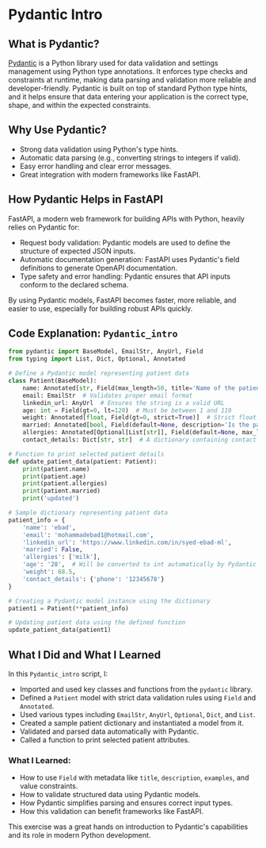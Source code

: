 # Pydantic Intro

## What is Pydantic?

[Pydantic](https://docs.pydantic.dev/) is a Python library used for data validation and settings management using Python type annotations. It enforces type checks and constraints at runtime, making data parsing and validation more reliable and developer-friendly. Pydantic is built on top of standard Python type hints, and it helps ensure that data entering your application is the correct type, shape, and within the expected constraints.

## Why Use Pydantic?

* Strong data validation using Python's type hints.
* Automatic data parsing (e.g., converting strings to integers if valid).
* Easy error handling and clear error messages.
* Great integration with modern frameworks like FastAPI.

## How Pydantic Helps in FastAPI

FastAPI, a modern web framework for building APIs with Python, heavily relies on Pydantic for:

* Request body validation: Pydantic models are used to define the structure of expected JSON inputs.
* Automatic documentation generation: FastAPI uses Pydantic's field definitions to generate OpenAPI documentation.
* Type safety and error handling: Pydantic ensures that API inputs conform to the declared schema.

By using Pydantic models, FastAPI becomes faster, more reliable, and easier to use, especially for building robust APIs quickly.

## Code Explanation: `Pydantic_intro`

```python
from pydantic import BaseModel, EmailStr, AnyUrl, Field
from typing import List, Dict, Optional, Annotated

# Define a Pydantic model representing patient data
class Patient(BaseModel):
    name: Annotated[str, Field(max_length=50, title='Name of the patient', description='Give the name of the patient in less than 50 chars', examples=['Ebad', 'Syed'])]
    email: EmailStr  # Validates proper email format
    linkedin_url: AnyUrl  # Ensures the string is a valid URL
    age: int = Field(gt=0, lt=120)  # Must be between 1 and 119
    weight: Annotated[float, Field(gt=0, strict=True)]  # Strict float type, must be greater than 0
    married: Annotated[bool, Field(default=None, description='Is the patient married or not')]
    allergies: Annotated[Optional[List[str]], Field(default=None, max_length=5)]  # Optional list of strings, max 5 items
    contact_details: Dict[str, str]  # A dictionary containing contact info like phone or address

# Function to print selected patient details
def update_patient_data(patient: Patient):
    print(patient.name)
    print(patient.age)
    print(patient.allergies)
    print(patient.married)
    print('updated')

# Sample dictionary representing patient data
patient_info = {
    'name': 'ebad',
    'email': 'mohammadebad1@hotmail.com',
    'linkedin_url': 'https://www.linkedin.com/in/syed-ebad-ml',
    'married': False,
    'allergies': ['milk'],
    'age': '28',  # Will be converted to int automatically by Pydantic
    'weight': 68.5,
    'contact_details': {'phone': '12345678'}
}

# Creating a Pydantic model instance using the dictionary
patient1 = Patient(**patient_info)

# Updating patient data using the defined function
update_patient_data(patient1)
```

## What I Did and What I Learned

In this `Pydantic_intro` script, I:

* Imported and used key classes and functions from the `pydantic` library.
* Defined a `Patient` model with strict data validation rules using `Field` and `Annotated`.
* Used various types including `EmailStr`, `AnyUrl`, `Optional`, `Dict`, and `List`.
* Created a sample patient dictionary and instantiated a model from it.
* Validated and parsed data automatically with Pydantic.
* Called a function to print selected patient attributes.

### What I Learned:

* How to use `Field` with metadata like `title`, `description`, `examples`, and value constraints.
* How to validate structured data using Pydantic models.
* How Pydantic simplifies parsing and ensures correct input types.
* How this validation can benefit frameworks like FastAPI.

This exercise was a great hands on introduction to Pydantic's capabilities and its role in modern Python development.
